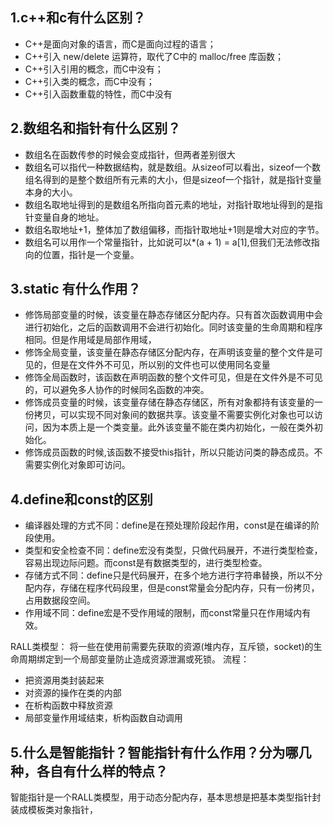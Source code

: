 ## 1.c++和c有什么区别？
+ C++是⾯向对象的语言，⽽C是⾯向过程的语言；
+ C++引⼊ new/delete 运算符，取代了C中的 malloc/free 库函数；
+ C++引⼊引用的概念，⽽C中没有；
+ C++引⼊类的概念，⽽C中没有；
+ C++引入函数重载的特性，⽽C中没有

## 2.数组名和指针有什么区别？
+ 数组名在函数传参的时候会变成指针，但两者差别很大
+ 数组名可以指代一种数据结构，就是数组。从sizeof可以看出，sizeof一个数组名得到的是整个数组所有元素的大小，但是sizeof一个指针，就是指针变量本身的大小。
+ 数组名取地址得到的是数组名所指向首元素的地址，对指针取地址得到的是指针变量自身的地址。
+ 数组名取地址+1，整体加了数组偏移，而指针取地址+1则是增大对应的字节。
+ 数组名可以用作一个常量指针，比如说可以*(a + 1) = a[1],但我们无法修改指向的位置，指针是一个变量。

## 3.static 有什么作用？
+ 修饰局部变量的时候，该变量在静态存储区分配内存。只有首次函数调用中会进行初始化，之后的函数调用不会进行初始化。同时该变量的生命周期和程序相同。但是作用域是局部作用域，
+ 修饰全局变量，该变量在静态存储区分配内存，在声明该变量的整个文件是可见的，但是在文件外不可见，所以别的文件也可以使用同名变量
+ 修饰全局函数时，该函数在声明函数的整个文件可见，但是在文件外是不可见的，可以避免多人协作的时候同名函数的冲突。
+ 修饰成员变量的时候，该变量存储在静态存储区，所有对象都持有该变量的一份拷贝，可以实现不同对象间的数据共享。该变量不需要实例化对象也可以访问，因为本质上是一个类变量。此外该变量不能在类内初始化，一般在类外初始化。
+ 修饰成员函数的时候,该函数不接受this指针，所以只能访问类的静态成员。不需要实例化对象即可访问。

## 4.define和const的区别
+ 编译器处理的方式不同：define是在预处理阶段起作用，const是在编译的阶段使用。
+ 类型和安全检查不同：define宏没有类型，只做代码展开，不进行类型检查，容易出现边际问题。而const是有数据类型的，进行类型检查。
+ 存储方式不同：define只是代码展开，在多个地方进行字符串替换，所以不分配内存，存储在程序代码段里，但是const常量会分配内存，只有一份拷贝，占用数据段空间。
+ 作用域不同：define宏是不受作用域的限制，而const常量只在作用域内有效。

RALL类模型：
将一些在使用前需要先获取的资源(堆内存，互斥锁，socket)的生命周期绑定到一个局部变量防止造成资源泄漏或死锁。
流程：
+ 把资源用类封装起来
+ 对资源的操作在类的内部
+ 在析构函数中释放资源
+ 局部变量作用域结束，析构函数自动调用

## 5.什么是智能指针？智能指针有什么作用？分为哪几种，各自有什么样的特点？
智能指针是一个RALL类模型，用于动态分配内存，基本思想是把基本类型指针封装成模板类对象指针，